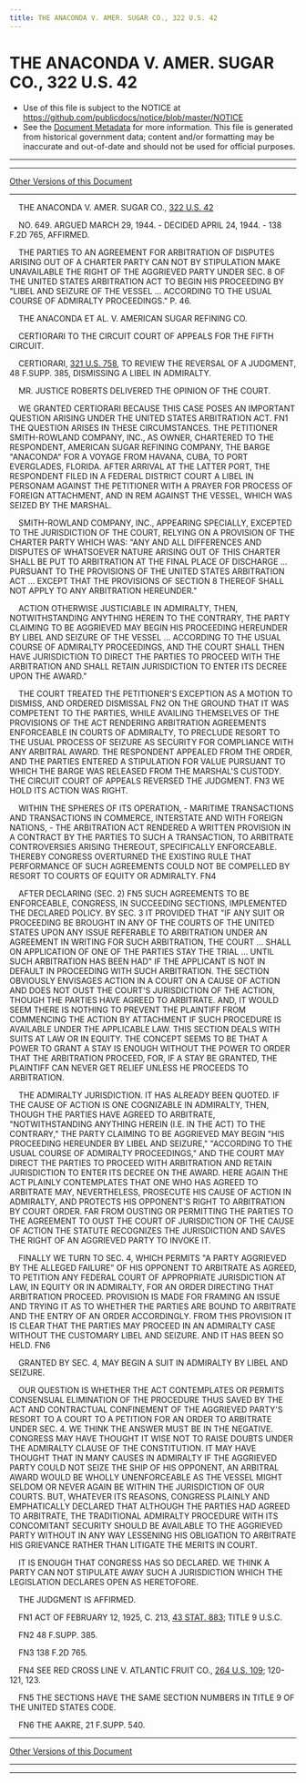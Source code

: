 ```yaml
---
title: THE ANACONDA V. AMER. SUGAR CO., 322 U.S. 42
---
```


# THE ANACONDA V. AMER. SUGAR CO., 322 U.S. 42

* Use of this file is subject to the NOTICE at https://github.com/publicdocs/notice/blob/master/NOTICE
* See the [Document Metadata](../../../index.md) for more information.
  This file is generated from historical government data; content and/or formatting may be inaccurate and out-of-date and should not be used for official purposes.

----------
----------

[Other Versions of this Document](https://publicdocs.github.io/go/links?ns=uslm-x&ref=%2Fus%2Fcourts%2Fscotus%2FusReporter%2F322%2F42)

----------

    THE ANACONDA V. AMER. SUGAR CO., [322 U.S. 42][/us/courts/scotus/usReporter/322/42]

    NO. 649.  ARGUED MARCH 29, 1944.  - DECIDED APRIL 24, 1944.  - 138 F.2D 765, AFFIRMED.

    THE PARTIES TO AN AGREEMENT FOR ARBITRATION OF DISPUTES ARISING OUT OF A CHARTER PARTY CAN NOT BY STIPULATION MAKE UNAVAILABLE THE RIGHT OF THE AGGRIEVED PARTY UNDER SEC. 8 OF THE UNITED STATES ARBITRATION ACT TO BEGIN HIS PROCEEDING BY "LIBEL AND SEIZURE OF THE VESSEL  ... ACCORDING TO THE USUAL COURSE OF ADMIRALTY PROCEEDINGS."  P. 46.

    THE ANACONDA ET AL. V. AMERICAN SUGAR REFINING CO.

    CERTIORARI TO THE CIRCUIT COURT OF APPEALS FOR THE FIFTH CIRCUIT.

    CERTIORARI, [321 U.S. 758][/us/courts/scotus/usReporter/321/758], TO REVIEW THE REVERSAL OF A JUDGMENT, 48 F.SUPP.  385, DISMISSING A LIBEL IN ADMIRALTY.

    MR. JUSTICE ROBERTS DELIVERED THE OPINION OF THE COURT.

    WE GRANTED CERTIORARI BECAUSE THIS CASE POSES AN IMPORTANT QUESTION ARISING UNDER THE UNITED STATES ARBITRATION ACT.  FN1  THE QUESTION ARISES IN THESE CIRCUMSTANCES.  THE PETITIONER SMITH-ROWLAND COMPANY, INC., AS OWNER, CHARTERED TO THE RESPONDENT, AMERICAN SUGAR REFINING COMPANY, THE BARGE "ANACONDA" FOR A VOYAGE FROM HAVANA, CUBA, TO PORT EVERGLADES, FLORIDA.  AFTER ARRIVAL AT THE LATTER PORT, THE RESPONDENT FILED IN A FEDERAL DISTRICT COURT A LIBEL IN PERSONAM AGAINST THE PETITIONER WITH A PRAYER FOR PROCESS OF FOREIGN ATTACHMENT, AND IN REM AGAINST THE VESSEL, WHICH WAS SEIZED BY THE MARSHAL.

    SMITH-ROWLAND COMPANY, INC., APPEARING SPECIALLY, EXCEPTED TO THE JURISDICTION OF THE COURT, RELYING ON A PROVISION OF THE CHARTER PARTY WHICH WAS:  "ANY AND ALL DIFFERENCES AND DISPUTES OF WHATSOEVER NATURE ARISING OUT OF THIS CHARTER SHALL BE PUT TO ARBITRATION AT THE FINAL PLACE OF DISCHARGE  ...  PURSUANT TO THE PROVISIONS OF THE UNITED STATES ARBITRATION ACT  ...  EXCEPT THAT THE PROVISIONS OF SECTION 8 THEREOF SHALL NOT APPLY TO ANY ARBITRATION HEREUNDER."

    ACTION OTHERWISE JUSTICIABLE IN ADMIRALTY, THEN, NOTWITHSTANDING ANYTHING HEREIN TO THE CONTRARY, THE PARTY CLAIMING TO BE AGGRIEVED MAY BEGIN HIS PROCEEDING HEREUNDER BY LIBEL AND SEIZURE OF THE VESSEL ... ACCORDING TO THE USUAL COURSE OF ADMIRALTY PROCEEDINGS, AND THE COURT SHALL THEN HAVE JURISDICTION TO DIRECT THE PARTIES TO PROCEED WITH THE ARBITRATION AND SHALL RETAIN JURISDICTION TO ENTER ITS DECREE UPON THE AWARD."

    THE COURT TREATED THE PETITIONER'S EXCEPTION AS A MOTION TO DISMISS, AND ORDERED DISMISSAL  FN2 ON THE GROUND THAT IT WAS COMPETENT TO THE PARTIES, WHILE AVAILING THEMSELVES OF THE PROVISIONS OF THE ACT RENDERING ARBITRATION AGREEMENTS ENFORCEABLE IN COURTS OF ADMIRALTY, TO PRECLUDE RESORT TO THE USUAL PROCESS OF SEIZURE AS SECURITY FOR COMPLIANCE WITH ANY ARBITRAL AWARD.  THE RESPONDENT APPEALED FROM THE ORDER, AND THE PARTIES ENTERED A STIPULATION FOR VALUE PURSUANT TO WHICH THE BARGE WAS RELEASED FROM THE MARSHAL'S CUSTODY.  THE CIRCUIT COURT OF APPEALS REVERSED THE JUDGMENT.  FN3  WE HOLD ITS ACTION WAS RIGHT.

    WITHIN THE SPHERES OF ITS OPERATION,  - MARITIME TRANSACTIONS AND TRANSACTIONS IN COMMERCE, INTERSTATE AND WITH FOREIGN NATIONS,  - THE ARBITRATION ACT RENDERED A WRITTEN PROVISION IN A CONTRACT BY THE PARTIES TO SUCH A TRANSACTION, TO ARBITRATE CONTROVERSIES ARISING THEREOUT, SPECIFICALLY ENFORCEABLE.  THEREBY CONGRESS OVERTURNED THE EXISTING RULE THAT PERFORMANCE OF SUCH AGREEMENTS COULD NOT BE COMPELLED BY RESORT TO COURTS OF EQUITY OR ADMIRALTY.  FN4

    AFTER DECLARING (SEC. 2)  FN5  SUCH AGREEMENTS TO BE ENFORCEABLE, CONGRESS, IN SUCCEEDING SECTIONS, IMPLEMENTED THE DECLARED POLICY.  BY SEC. 3 IT PROVIDED THAT "IF ANY SUIT OR PROCEEDING BE BROUGHT IN ANY OF THE COURTS OF THE UNITED STATES UPON ANY ISSUE REFERABLE TO ARBITRATION UNDER AN AGREEMENT IN WRITING FOR SUCH ARBITRATION, THE COURT  ... SHALL ON APPLICATION OF ONE OF THE PARTIES STAY THE TRIAL  ...  UNTIL SUCH ARBITRATION HAS BEEN HAD" IF THE APPLICANT IS NOT IN DEFAULT IN PROCEEDING WITH SUCH ARBITRATION.  THE SECTION OBVIOUSLY ENVISAGES ACTION IN A COURT ON A CAUSE OF ACTION AND DOES NOT OUST THE COURT'S JURISDICTION OF THE ACTION, THOUGH THE PARTIES HAVE AGREED TO ARBITRATE.  AND, IT WOULD SEEM THERE IS NOTHING TO PREVENT THE PLAINTIFF FROM COMMENCING THE ACTION BY ATTACHMENT IF SUCH PROCEDURE IS AVAILABLE UNDER THE APPLICABLE LAW.  THIS SECTION DEALS WITH SUITS AT LAW OR IN EQUITY.  THE CONCEPT SEEMS TO BE THAT A POWER TO GRANT A STAY IS ENOUGH WITHOUT THE POWER TO ORDER THAT THE ARBITRATION PROCEED, FOR, IF A STAY BE GRANTED, THE PLAINTIFF CAN NEVER GET RELIEF UNLESS HE PROCEEDS TO ARBITRATION.

    THE ADMIRALTY JURISDICTION.  IT HAS ALREADY BEEN QUOTED.  IF THE CAUSE OF ACTION IS ONE COGNIZABLE IN ADMIRALTY, THEN, THOUGH THE PARTIES HAVE AGREED TO ARBITRATE, "NOTWITHSTANDING ANYTHING HEREIN (I.E. IN THE ACT) TO THE CONTRARY," THE PARTY CLAIMING TO BE AGGRIEVED MAY BEGIN "HIS PROCEEDING HEREUNDER BY LIBEL AND SEIZURE," "ACCORDING TO THE USUAL COURSE OF ADMIRALTY PROCEEDINGS," AND THE COURT MAY DIRECT THE PARTIES TO PROCEED WITH ARBITRATION AND RETAIN JURISDICTION TO ENTER ITS DECREE ON THE AWARD.  HERE AGAIN THE ACT PLAINLY CONTEMPLATES THAT ONE WHO HAS AGREED TO ARBITRATE MAY, NEVERTHELESS, PROSECUTE HIS CAUSE OF ACTION IN ADMIRALTY, AND PROTECTS HIS OPPONENT'S RIGHT TO ARBITRATION BY COURT ORDER.  FAR FROM OUSTING OR PERMITTING THE PARTIES TO THE AGREEMENT TO OUST THE COURT OF JURISDICTION OF THE CAUSE OF ACTION THE STATUTE RECOGNIZES THE JURISDICTION AND SAVES THE RIGHT OF AN AGGRIEVED PARTY TO INVOKE IT.

    FINALLY WE TURN TO SEC. 4, WHICH PERMITS "A PARTY AGGRIEVED BY THE ALLEGED FAILURE" OF HIS OPPONENT TO ARBITRATE AS AGREED, TO PETITION ANY FEDERAL COURT OF APPROPRIATE JURISDICTION AT LAW, IN EQUITY OR IN ADMIRALTY, FOR AN ORDER DIRECTING THAT ARBITRATION PROCEED.  PROVISION IS MADE FOR FRAMING AN ISSUE AND TRYING IT AS TO WHETHER THE PARTIES ARE BOUND TO ARBITRATE AND THE ENTRY OF AN ORDER ACCORDINGLY.  FROM THIS PROVISION IT IS CLEAR THAT THE PARTIES MAY PROCEED IN AN ADMIRALTY CASE WITHOUT THE CUSTOMARY LIBEL AND SEIZURE.  AND IT HAS BEEN SO HELD.  FN6

    GRANTED BY SEC. 4, MAY BEGIN A SUIT IN ADMIRALTY BY LIBEL AND SEIZURE.

    OUR QUESTION IS WHETHER THE ACT CONTEMPLATES OR PERMITS CONSENSUAL ELIMINATION OF THE PROCEDURE THUS SAVED BY THE ACT AND CONTRACTUAL CONFINEMENT OF THE AGGRIEVED PARTY'S RESORT TO A COURT TO A PETITION FOR AN ORDER TO ARBITRATE UNDER SEC. 4.  WE THINK THE ANSWER MUST BE IN THE NEGATIVE.  CONGRESS MAY HAVE THOUGHT IT WISE NOT TO RAISE DOUBTS UNDER THE ADMIRALTY CLAUSE OF THE CONSTITUTION.  IT MAY HAVE THOUGHT THAT IN MANY CAUSES IN ADMIRALTY IF THE AGGRIEVED PARTY COULD NOT SEIZE THE SHIP OF HIS OPPONENT, AN ARBITRAL AWARD WOULD BE WHOLLY UNENFORCEABLE AS THE VESSEL MIGHT SELDOM OR NEVER AGAIN BE WITHIN THE JURISDICTION OF OUR COURTS.  BUT, WHATEVER ITS REASONS, CONGRESS PLAINLY AND EMPHATICALLY DECLARED THAT ALTHOUGH THE PARTIES HAD AGREED TO ARBITRATE, THE TRADITIONAL ADMIRALTY PROCEDURE WITH ITS CONCOMITANT SECURITY SHOULD BE AVAILABLE TO THE AGGRIEVED PARTY WITHOUT IN ANY WAY LESSENING HIS OBLIGATION TO ARBITRATE HIS GRIEVANCE RATHER THAN LITIGATE THE MERITS IN COURT.

    IT IS ENOUGH THAT CONGRESS HAS SO DECLARED.  WE THINK A PARTY CAN NOT STIPULATE AWAY SUCH A JURISDICTION WHICH THE LEGISLATION DECLARES OPEN AS HERETOFORE.

    THE JUDGMENT IS AFFIRMED.

    FN1  ACT OF FEBRUARY 12, 1925, C. 213, [43 STAT. 883][/us/stat/43/883]; TITLE 9 U.S.C.

    FN2  48 F.SUPP.  385.

    FN3  138 F.2D 765.

    FN4  SEE RED CROSS LINE V. ATLANTIC FRUIT CO., [264 U.S. 109][/us/courts/scotus/usReporter/264/109]; 120-121, 123.

    FN5  THE SECTIONS HAVE THE SAME SECTION NUMBERS IN TITLE 9 OF THE UNITED STATES CODE.

    FN6  THE AAKRE, 21 F.SUPP.  540.

----------

[Other Versions of this Document](https://publicdocs.github.io/go/links?ns=uslm-x&ref=%2Fus%2Fcourts%2Fscotus%2FusReporter%2F322%2F42)

----------
----------

[/us/courts/scotus/usReporter/322/42]: https://publicdocs.github.io/go/links?ns=uslm-x&ref=%2Fus%2Fcourts%2Fscotus%2FusReporter%2F322%2F42
[/us/courts/scotus/usReporter/321/758]: https://publicdocs.github.io/go/links?ns=uslm-x&ref=%2Fus%2Fcourts%2Fscotus%2FusReporter%2F321%2F758
[/us/stat/43/883]: https://publicdocs.github.io/go/links?ns=uslm&ref=%2Fus%2Fstat%2F43%2F883
[/us/courts/scotus/usReporter/264/109]: https://publicdocs.github.io/go/links?ns=uslm-x&ref=%2Fus%2Fcourts%2Fscotus%2FusReporter%2F264%2F109


